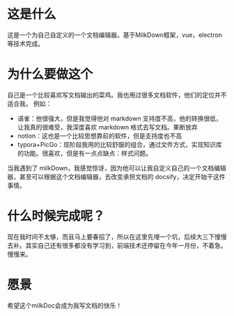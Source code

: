 # 这是什么
这是一个为自己自定义的一个文档编辑器。基于MilkDown框架，vue，electron等技术完成。
# 为什么要做这个
自己是一个比较喜欢写文档输出的菜鸡。我也用过很多文档软件，他们的定位并不适合我。
例如：
* 语雀：他很强大，但是我觉得他对 markdown 支持度不高，他的转换很低，让我真的很难受，我深度喜欢 markdown 格式去写文档。果断放弃
* notion：这也是一个比较思想靠前的软件，但是支持度也不高
* typora+PicGo：现阶段我用的比较舒服的组合，通过文件方式，实现知识库的功能。很喜欢，但是有一点点缺点：样式问题。

当我遇到了 milkDown，我感觉惊讶，因为他可以让我自定义自己的一个文档编辑器，甚至可以根据这个文档编辑器，去改变承担文档的 docsify，决定开始干这件事情。

# 什么时候完成呢？
现在我时间不太够，而且马上要春招了，所以在这里先埋一个坑，后续大三下慢慢去补。其实自己还有很多都没有学习到，前端技术还停留在今年一月份，不着急。慢慢来。

# 愿景
希望这个milkDoc会成为我写文档的快乐！